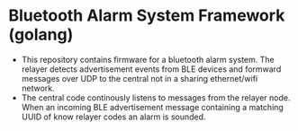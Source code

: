 # Bluetooth Alarm System Framework (golang)

 - This repository contains firmware for a bluetooth alarm system. The relayer detects advertisement events from BLE devices and formward
   messages over UDP to the central not in a sharing ethernet/wifi network.
 - The central code continously listens to messages from the relayer node. When an incoming BLE advertisement message containing
   a matching UUID of know relayer codes an alarm is sounded.
